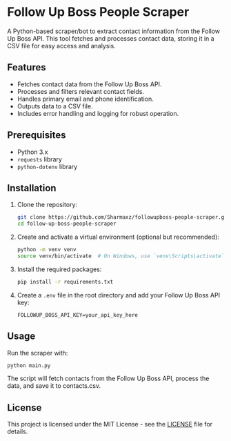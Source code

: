 # Follow Up Boss People Scraper

A Python-based scraper/bot to extract contact information from the Follow Up Boss API. This tool fetches and processes contact data, storing it in a CSV file for easy access and analysis.

## Features

- Fetches contact data from the Follow Up Boss API.
- Processes and filters relevant contact fields.
- Handles primary email and phone identification.
- Outputs data to a CSV file.
- Includes error handling and logging for robust operation.

## Prerequisites

- Python 3.x
- `requests` library
- `python-dotenv` library

## Installation

1. Clone the repository:
    ```bash
    git clone https://github.com/Sharmaxz/followupboss-people-scraper.git
    cd follow-up-boss-people-scraper
    ```

2. Create and activate a virtual environment (optional but recommended):
    ```bash
    python -m venv venv
    source venv/bin/activate  # On Windows, use `venv\Scripts\activate`
    ```

3. Install the required packages:
    ```bash
    pip install -r requirements.txt
    ```

4. Create a `.env` file in the root directory and add your Follow Up Boss API key:
    ```
    FOLLOWUP_BOSS_API_KEY=your_api_key_here
    ```

## Usage

Run the scraper with:
```bash
python main.py
```

The script will fetch contacts from the Follow Up Boss API, process the data, and save it to contacts.csv.

## License

This project is licensed under the MIT License - see the [LICENSE](LICENSE) file for details.